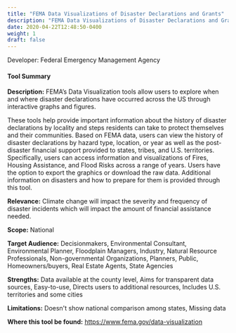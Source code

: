 ```yaml
---
title: "FEMA Data Visualizations of Disaster Declarations and Grants"
description: "FEMA Data Visualizations of Disaster Declarations and Grants"
date: 2020-04-22T12:48:50-0400
weight: 1
draft: false
---
```

Developer: Federal Emergency Management Agency

#### Tool Summary
**Description:** FEMA’s Data Visualization tools allow users to explore when and where disaster declarations have occurred across the US through interactive graphs and figures. 

These tools help provide important information about the history of disaster declarations by locality and steps residents can take to protect themselves and their communities. Based on FEMA data, users can view the history of disaster declarations by hazard type, location, or year as well as the post-disaster financial support provided to states, tribes, and U.S. territories. Specifically, users can access information and visualizations of Fires, Housing Assistance, and Flood Risks across a range of years. Users have the option to export the graphics or download the raw data. Additional information on disasters and how to prepare for them is provided through this tool.

**Relevance:** Climate change will impact the severity and frequency of disaster incidents which will impact the amount of financial assistance needed.

**Scope:** National

**Target Audience:** Decisionmakers, Environmental Consultant, Environmental Planner, Floodplain Managers, Industry, Natural Resource Professionals, Non-governmental Organizations, Planners, Public, Homeowners/buyers, Real Estate Agents, State Agencies

**Strengths:** Data available at the county level, Aims for transparent data sources, Easy-to-use, Directs users to additional resources, Includes U.S. territories and some cities

**Limitations:** Doesn't show national comparison among states, Missing data

**Where this tool be found:** https://www.fema.gov/data-visualization
